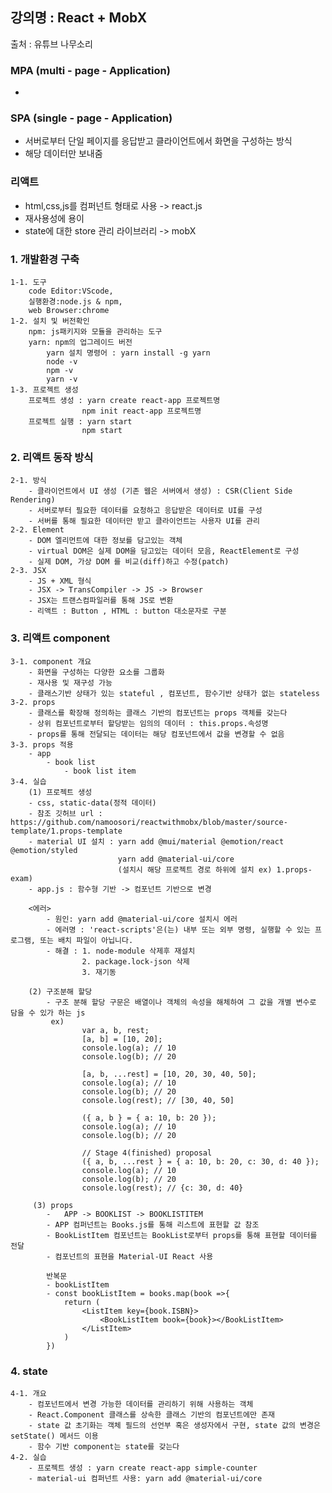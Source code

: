 ## 강의명 : React + MobX
   출처 : 유튜브 나무소리


### MPA (multi - page - Application)
 - 
### SPA (single - page - Application)
 - 서버로부터 단일 페이지를 응답받고 클라이언트에서 화면을 구성하는 방식
 - 해당 데이터만 보내줌
 
### 리액트
 - html,css,js를 컴퍼넌트 형태로 사용 -> react.js
 - 재사용성에 용이
 - state에 대한 store 관리 라이브러리 -> mobX
 
### 1. 개발환경 구축
	1-1. 도구
		code Editor:VScode, 
		실행환경:node.js & npm, 
		web Browser:chrome
	1-2. 설치 및 버전확인
		npm: js패키지와 모듈을 관리하는 도구  
		yarn: npm의 업그레이드 버전
			yarn 설치 명령어 : yarn install -g yarn 
			node -v
			npm -v
			yarn -v
	1-3. 프로젝트 생성
		프로젝트 생성 : yarn create react-app 프로젝트명
					npm init react-app 프로젝트명 
		프로젝트 실행 : yarn start
					npm start
### 2. 	리액트 동작 방식
	2-1. 방식
		- 클라이언트에서 UI 생성 (기존 웹은 서버에서 생성) : CSR(Client Side Rendering)
		- 서버로부터 필요한 데이터를 요청하고 응답받은 데이터로 UI를 구성
		- 서버를 통해 필요한 데이터만 받고 클라이언트는 사용자 UI를 관리
	2-2. Element
		- DOM 엘리먼트에 대한 정보를 담고있는 객체
		- virtual DOM은 실제 DOM을 담고있는 데이터 모음, ReactElement로 구성
		- 실제 DOM, 가상 DOM 를 비교(diff)하고 수정(patch)
	2-3. JSX 
		- JS + XML 형식
		- JSX -> TransCompiler -> JS -> Browser
		- JSX는 트랜스컴파일러를 통해 JS로 변환
		- 리액트 : Button , HTML : button 대소문자로 구분
		
### 3. 리액트 component
	3-1. component 개요
		- 화면을 구성하는 다양한 요소를 그룹화
		- 재사용 및 재구성 가능 
		- 클래스기반 상태가 있는 stateful , 컴포넌트, 함수기반 상태가 없는 stateless
	3-2. props 
		- 클래스를 확장해 정의하는 클래스 기반의 컴포넌트는 props 객체를 갖는다
		- 상위 컴포넌트로부터 할당받는 임의의 데이터 : this.props.속성명
		- props를 통해 전달되는 데이터는 해당 컴포넌트에서 값을 변경할 수 없음
	3-3. props 적용
		- app
			- book list
				- book list item
	3-4. 실습
		(1) 프로젝트 생성
		- css, static-data(정적 데이터) 
		- 참조 깃허브 url : https://github.com/namoosori/reactwithmobx/blob/master/source-template/1.props-template
		- material UI 설치 : yarn add @mui/material @emotion/react @emotion/styled
							yarn add @material-ui/core
							(설치시 해당 프로젝트 경로 하위에 설치 ex) 1.props-exam)
		- app.js : 함수형 기반 -> 컴포넌트 기반으로 변경
		
		<에러> 
			- 원인: yarn add @material-ui/core 설치시 에러
			- 에러명 : 'react-scripts'은(는) 내부 또는 외부 명령, 실행할 수 있는 프로그램, 또는 배치 파일이 아닙니다.
			- 해결 : 1. node-module 삭제후 재설치
					2. package.lock-json 삭제
					3. 재기동
					
		(2) 구조분해 할당
			- 구조 분해 할당 구문은 배열이나 객체의 속성을 해체하여 그 값을 개별 변수로 담을 수 있가 하는 js
			 ex) 
					var a, b, rest;
					[a, b] = [10, 20];
					console.log(a); // 10
					console.log(b); // 20

					[a, b, ...rest] = [10, 20, 30, 40, 50];
					console.log(a); // 10
					console.log(b); // 20
					console.log(rest); // [30, 40, 50]

					({ a, b } = { a: 10, b: 20 });
					console.log(a); // 10
					console.log(b); // 20

					// Stage 4(finished) proposal
					({ a, b, ...rest } = { a: 10, b: 20, c: 30, d: 40 });
					console.log(a); // 10
					console.log(b); // 20
					console.log(rest); // {c: 30, d: 40}
		 
		 (3) props 
			-   APP -> BOOKLIST -> BOOKLISTITEM
			- APP 컴퍼넌트는 Books.js를 통해 리스트에 표현할 값 참조
			- BookListItem 컴포넌트는 BookList로부터 props를 통해 표현할 데이터를 전달
			- 컴포넌트의 표현을 Material-UI React 사용
			
			반복문
			- bookListItem
			- const bookListItem = books.map(book =>{
				return (
					<ListItem key={book.ISBN}>
						<BookListItem book={book}></BookListItem>
					</ListItem>
				)
			})
### 4. state
	4-1. 개요
		- 컴포넌트에서 변경 가능한 데이터를 관리하기 위해 사용하는 객체
		- React.Component 클래스를 상속한 클래스 기반의 컴포넌트에만 존재
		- state 값 초기화는 객체 필드의 선언부 혹은 생성자에서 구현, state 값의 변경은 setState() 메서드 이용
		- 함수 기반 component는 state를 갖는다
	4-2. 실습
		- 프로젝트 생성 : yarn create react-app simple-counter
		- material-ui 컴퍼넌트 사용: yarn add @material-ui/core	

